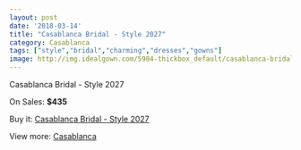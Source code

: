 ```yaml
---
layout: post
date: '2018-03-14'
title: "Casablanca Bridal - Style 2027"
category: Casablanca
tags: ["style","bridal","charming","dresses","gowns"]
image: http://img.idealgown.com/5904-thickbox_default/casablanca-bridal-style-2027.jpg
---
```

Casablanca Bridal - Style 2027

On Sales: **$435**
<a href="https://www.idealgown.com/en/casablanca/2556-casablanca-bridal-style-2027.html"><amp-img layout="responsive" width="600" height="600" src="//img.idealgown.com/5904-thickbox_default/casablanca-bridal-style-2027.jpg" alt="Casablanca Bridal - Style 2027 0" /></a>
<a href="https://www.idealgown.com/en/casablanca/2556-casablanca-bridal-style-2027.html"><amp-img layout="responsive" width="600" height="600" src="//img.idealgown.com/5906-thickbox_default/casablanca-bridal-style-2027.jpg" alt="Casablanca Bridal - Style 2027 1" /></a>
<a href="https://www.idealgown.com/en/casablanca/2556-casablanca-bridal-style-2027.html"><amp-img layout="responsive" width="600" height="600" src="//img.idealgown.com/5905-thickbox_default/casablanca-bridal-style-2027.jpg" alt="Casablanca Bridal - Style 2027 2" /></a>

Buy it: [Casablanca Bridal - Style 2027](https://www.idealgown.com/en/casablanca/2556-casablanca-bridal-style-2027.html "Casablanca Bridal - Style 2027")

View more: [Casablanca](https://www.idealgown.com/en/31-casablanca "Casablanca")